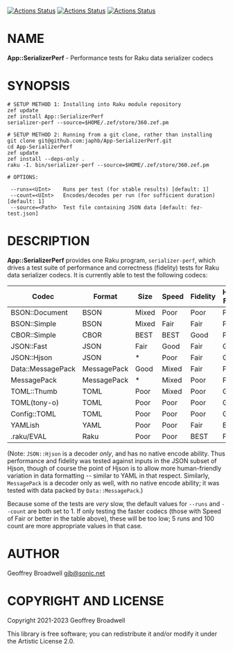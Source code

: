 [![Actions Status](https://github.com/tbrowder/App-SerializerPerf/workflows/linux/badge.svg)](https://github.com/tbrowder/App-SerializerPerf/actions) [![Actions Status](https://github.com/tbrowder/App-SerializerPerf/workflows/macos/badge.svg)](https://github.com/tbrowder/App-SerializerPerf/actions) [![Actions Status](https://github.com/tbrowder/App-SerializerPerf/workflows/win64/badge.svg)](https://github.com/tbrowder/App-SerializerPerf/actions)

NAME
====

**App::SerializerPerf** - Performance tests for Raku data serializer codecs

SYNOPSIS
========

```shell
# SETUP METHOD 1: Installing into Raku module repository
zef update
zef install App::SerializerPerf
serializer-perf --source=$HOME/.zef/store/360.zef.pm

# SETUP METHOD 2: Running from a git clone, rather than installing
git clone git@github.com:japhb/App-SerializerPerf.git
cd App-SerializerPerf
zef update
zef install --deps-only .
raku -I. bin/serializer-perf --source=$HOME/.zef/store/360.zef.pm

# OPTIONS:

 --runs=<UInt>    Runs per test (for stable results) [default: 1]
 --count=<UInt>   Encodes/decodes per run (for sufficient duration) [default: 1]
 --source=<Path>  Test file containing JSON data [default: fez-test.json]
```

DESCRIPTION
===========

**App::SerializerPerf** provides one Raku program, `serializer-perf`, which drives a test suite of performance and correctness (fidelity) tests for Raku data serializer codecs. It is currently able to test the following codecs:

<table class="pod-table">
<thead><tr>
<th>Codec</th> <th>Format</th> <th>Size</th> <th>Speed</th> <th>Fidelity</th> <th>Human-Friendly</th>
</tr></thead>
<tbody>
<tr> <td>BSON::Document</td> <td>BSON</td> <td>Mixed</td> <td>Poor</td> <td>Poor</td> <td>Poor</td> </tr> <tr> <td>BSON::Simple</td> <td>BSON</td> <td>Mixed</td> <td>Fair</td> <td>Fair</td> <td>Poor</td> </tr> <tr> <td>CBOR::Simple</td> <td>CBOR</td> <td>BEST</td> <td>BEST</td> <td>Good</td> <td>Poor</td> </tr> <tr> <td>JSON::Fast</td> <td>JSON</td> <td>Fair</td> <td>Good</td> <td>Fair</td> <td>Good</td> </tr> <tr> <td>JSON::Hjson</td> <td>JSON</td> <td>*</td> <td>Poor</td> <td>Fair</td> <td>Good*</td> </tr> <tr> <td>Data::MessagePack</td> <td>MessagePack</td> <td>Good</td> <td>Mixed</td> <td>Fair</td> <td>Poor</td> </tr> <tr> <td>MessagePack</td> <td>MessagePack</td> <td>*</td> <td>Mixed</td> <td>Poor</td> <td>Poor*</td> </tr> <tr> <td>TOML::Thumb</td> <td>TOML</td> <td>Poor</td> <td>Mixed</td> <td>Poor</td> <td>Good</td> </tr> <tr> <td>TOML(tony-o)</td> <td>TOML</td> <td>Poor</td> <td>Poor</td> <td>Poor</td> <td>Good</td> </tr> <tr> <td>Config::TOML</td> <td>TOML</td> <td>Poor</td> <td>Poor</td> <td>Poor</td> <td>Good</td> </tr> <tr> <td>YAMLish</td> <td>YAML</td> <td>Poor</td> <td>Poor</td> <td>Fair</td> <td>BEST</td> </tr> <tr> <td>.raku/EVAL</td> <td>Raku</td> <td>Poor</td> <td>Poor</td> <td>BEST</td> <td>Fair</td> </tr>
</tbody>
</table>

(Note: `JSON::Hjson` is a decoder *only*, and has no native encode ability. Thus performance and fidelity was tested against inputs in the JSON subset of Hjson, though of course the point of Hjson is to allow more human-friendly variation in data formatting -- similar to YAML in that respect. Similarly, `MessagePack` is a decoder only as well, with no native encode ability; it was tested with data packed by `Data::MessagePack`.)

Because some of the tests are *very* slow, the default values for `--runs` and `--count` are both set to 1. If only testing the faster codecs (those with Speed of Fair or better in the table above), these will be too low; 5 runs and 100 count are more appropriate values in that case.

AUTHOR
======

Geoffrey Broadwell <gjb@sonic.net>

COPYRIGHT AND LICENSE
=====================

Copyright 2021-2023 Geoffrey Broadwell

This library is free software; you can redistribute it and/or modify it under the Artistic License 2.0.

